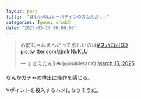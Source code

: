```yaml
---
layout: post
title:  "ほしいのはレーバテインの方なんだ..."
categories: [game, srwdd]
date: "2025-03-17 00:00:00"
---
```


<blockquote class="twitter-tweet tw-align-center"><p lang="ja" dir="ltr">お前じゃねえんだって欲しいのは<a href="https://twitter.com/hashtag/%E3%82%B9%E3%83%91%E3%83%AD%E3%83%9CDD?src=hash&amp;ref_src=twsrc%5Etfw">#スパロボDD</a> <a href="https://t.co/zjmlnNuKLU">pic.twitter.com/zjmlnNuKLU</a></p>&mdash; まきえたん🥦☘️ (@makietanX) <a href="https://twitter.com/makietanX/status/1900800006828986623?ref_src=twsrc%5Etfw">March 15, 2025</a></blockquote> <script async src="https://platform.twitter.com/widgets.js" charset="utf-8"></script>

なんかガチャの排出に操作を感じる。

Vポイントを投入するハメになりそうだ。
